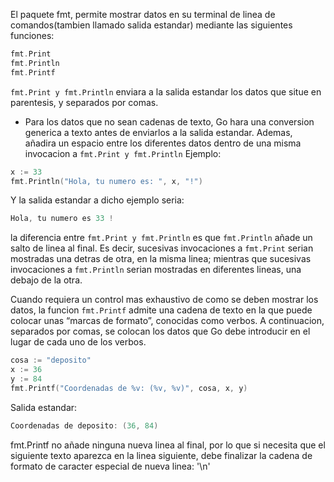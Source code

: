 El paquete fmt, permite mostrar datos en su terminal de linea de comandos(tambien llamado salida estandar) mediante las siguientes funciones:
```go
fmt.Print
fmt.Println
fmt.Printf
```

```fmt.Print y fmt.Println``` enviara a la salida estandar los datos que situe en parentesis, y separados por comas.

- Para los datos que no sean cadenas de texto, Go hara una conversion generica a texto antes de enviarlos a la salida estandar. Ademas, añadira un espacio entre los diferentes datos dentro de una misma invocacion a ```fmt.Print y fmt.Println```
Ejemplo:
```go
x := 33
fmt.Println("Hola, tu numero es: ", x, "!")
``` 
Y la salida estandar a dicho ejemplo seria:
```go
Hola, tu numero es 33 !
```
la diferencia entre ```fmt.Print y fmt.Println``` es que ```fmt.Println``` añade un salto de linea al final. Es decir, sucesivas invocaciones a ```fmt.Print``` serian mostradas una detras de otra, en la misma linea; mientras que sucesivas invocaciones a ```fmt.Println``` serian mostradas en diferentes lineas, una debajo de la otra.

Cuando requiera un control mas exhaustivo de como se deben mostrar los datos, la funcion  ```fmt.Printf``` admite una cadena de texto en la que puede colocar unas “marcas de formato”, conocidas como verbos. A continuacion, separados por comas, se colocan los datos que Go debe introducir en el lugar de cada uno de los verbos.
```go
cosa := "deposito"
x := 36
y := 84
fmt.Printf("Coordenadas de %v: (%v, %v)", cosa, x, y)
```
Salida estandar: 
```go
Coordenadas de deposito: (36, 84)
```
fmt.Printf no añade ninguna nueva linea al final, por lo que si necesita que el siguiente texto aparezca en la linea siguiente, debe finalizar la cadena de formato de caracter especial de nueva linea: '\n'
